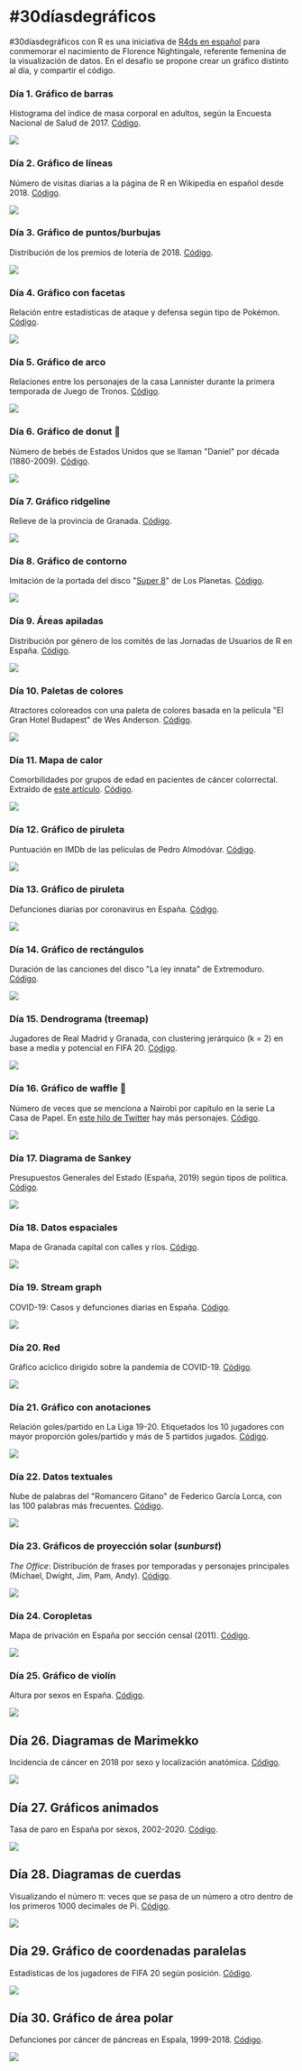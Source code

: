 # #30díasdegráficos

#30díasdegráficos con R es una iniciativa de [R4ds en español](https://github.com/cienciadedatos/datos-de-miercoles/blob/master/30-dias-de-graficos-2020.md) para conmemorar el nacimiento de Florence Nightingale, referente femenina de la visualización de datos. En el desafío se propone crear un gráfico distinto al día, y compartir el código.

### Día 1. Gráfico de barras

Histograma del índice de masa corporal en adultos, según la Encuesta Nacional de Salud de 2017. [Código](scripts/01_barras.R).

![](graficos/1.png)

### Día 2. Gráfico de líneas

Número de visitas diarias a la página de R en Wikipedia en español desde 2018. [Código](scripts/02_lineas.R).

![](graficos/2.png)

### Día 3. Gráfico de puntos/burbujas

Distribución de los premios de lotería de 2018. [Código](scripts/03_burbujas.R).

![](graficos/3.png)

### Día 4. Gráfico con facetas

Relación entre estadísticas de ataque y defensa según tipo de Pokémon. [Código](scripts/04_facetas.R).

![](graficos/4.png)

### Día 5. Gráfico de arco

Relaciones entre los personajes de la casa Lannister durante la primera temporada de Juego de Tronos. [Código](scripts/05_arco.R).

![](graficos/5.png)

### Día 6. Gráfico de donut :doughnut:

Número de bebés de Estados Unidos que se llaman "Daniel" por década (1880-2009). [Código](scripts/06_donut.R).

![](graficos/6.png)

### Día 7. Gráfico ridgeline

Relieve de la provincia de Granada. [Código](scripts/07_ridgeline.R).

![](graficos/7.png)

### Día 8. Gráfico de contorno

Imitación de la portada del disco "[Super 8](https://m.eldiario.es/fotos/Portada-disco-Super_EDIIMA20190503_0693_5.jpg)" de Los Planetas. [Código](scripts/08_contorno.R).

![](graficos/8.png)

### Día 9. Áreas apiladas

Distribución por género de los comités de las Jornadas de Usuarios de R en España. [Código](scripts/09_areas_apiladas.R).

![](graficos/9.png)

### Día 10. Paletas de colores

Atractores coloreados con una paleta de colores basada en la película "El Gran Hotel Budapest" de Wes Anderson. [Código](scripts/10_paleta_colores.R).

![](graficos/10.png)

### Día 11. Mapa de calor

Comorbilidades por grupos de edad en pacientes de cáncer colorrectal. Extraído de [este artículo](https://www.dovepress.com/multimorbidity-by-patient-and-tumor-factors-and-time-to-surgery-among--peer-reviewed-article-CLEP). [Código](scripts/11_heatmap.R).

![](graficos/11.png)

### Día 12. Gráfico de piruleta

Puntuación en IMDb de las películas de Pedro Almodóvar. [Código](scripts/12_lollipop.R).

![](graficos/12.png)

### Día 13. Gráfico de piruleta

Defunciones diarias por coronavirus en España. [Código](scripts/13_tiempo.R).

![](graficos/13.png)

### Día 14. Gráfico de rectángulos

Duración de las canciones del disco "La ley innata" de Extremoduro. [Código](scripts/14_treemap.R).

![](graficos/14.png)

### Día 15. Dendrograma (treemap)

Jugadores de Real Madrid y Granada, con clustering jerárquico (k = 2) en base a media y potencial en FIFA 20. [Código](scripts/15_dendrograma.R).

![](graficos/15.png)

### Día 16. Gráfico de waffle :waffle:

Número de veces que se menciona a Nairobi por capítulo en la serie La Casa de Papel. En [este hilo de Twitter](https://twitter.com/dredondosanchez/status/1265689410466652166) hay más personajes. [Código](scripts/16_waffle.R).

![](graficos/16.png)

### Día 17. Diagrama de Sankey

Presupuestos Generales del Estado (España, 2019) según tipos de política. [Código](scripts/17_sankey.R).

![](graficos/17.png)

### Día 18. Datos espaciales

Mapa de Granada capital con calles y ríos. [Código](scripts/18_mapa.R).

![](graficos/18.png)

### Día 19. Stream graph

COVID-19: Casos y defunciones diarias en España. [Código](scripts/19_stream.R).

![](graficos/19.png)

### Día 20. Red

Gráfico acíclico dirigido sobre la pandemia de COVID-19. [Código](scripts/20_red.R).

![](graficos/20.png)

### Día 21. Gráfico con anotaciones

Relación goles/partido en La Liga 19-20. Etiquetados los 10 jugadores con mayor proporción goles/partido y más de 5 partidos jugados. [Código](scripts/21_anotaciones.R).

![](graficos/21.png)

### Día 22. Datos textuales

Nube de palabras del "Romancero Gitano" de Federico García Lorca, con las 100 palabras más frecuentes. [Código](scripts/22_texto.R).

![](graficos/22.png)

### Día 23. Gráficos de proyección solar (*sunburst*)

*The Office*: Distribución de frases por temporadas y personajes principales (Michael, Dwight, Jim, Pam, Andy). [Código](scripts/23_sunburst.R).

![](graficos/23.png)

### Día 24. Coropletas

Mapa de privación en España por sección censal (2011). [Código](scripts/24_coropletas.R).

![](graficos/24.png)

### Día 25. Gráfico de violín

Altura por sexos en España. [Código](scripts/25_violin.R).

![](graficos/25.png)

## Día 26. Diagramas de Marimekko

Incidencia de cáncer en 2018 por sexo y localización anatómica. [Código](scripts/26_marimekko.R).

![](graficos/26.png) 

## Día 27. Gráficos animados

Tasa de paro en España por sexos, 2002-2020. [Código](scripts/27_animado.R).

![](graficos/27.gif) 

## Día 28. Diagramas de cuerdas

Visualizando el número π: veces que se pasa de un número a otro dentro de los primeros 1000 decimales de Pi. [Código](scripts/28_cuerdas.R).

![](graficos/28.png) 

## Día 29. Gráfico de coordenadas paralelas

Estadísticas de los jugadores de FIFA 20 según posición. [Código](scripts/29_coordenadas_paralelas.R).

![](graficos/29.png) 

## Día 30. Gráfico de área polar

Defunciones por cáncer de páncreas en Espala, 1999-2018. [Código](scripts/30_area_polar.R).

![](graficos/30.png) 
